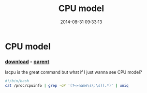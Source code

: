 ﻿---
pid:            5391
poster:         greg zakharov
title:          CPU model
date:           2014-08-31 09:33:13
format:         bash
parent:         5390
parent:         5390

---

# CPU model

### [download](5391.sh) - [parent](5390.md)

lscpu is the great command but what if I just wanna see CPU model?

```bash
#!/bin/bash
cat /proc/cpuinfo | grep -oP '(?<=name\s\:\s)(.*)' | uniq
```

